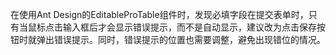在使用Ant Design的EditableProTable组件时，发现必填字段在提交表单时，只有当鼠标点击输入框后才会显示错误提示，而不是自动显示，建议改为点击保存按钮时就弹出错误提示。同时，错误提示的位置也需要调整，避免出现错位的情况。
